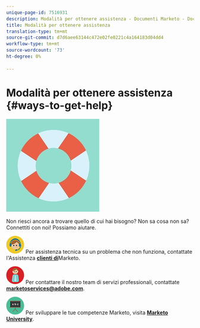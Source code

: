 ```yaml
---
unique-page-id: 7516931
description: Modalità per ottenere assistenza - Documenti Marketo - Documentazione del prodotto
title: Modalità per ottenere assistenza
translation-type: tm+mt
source-git-commit: d7d6aee63144c472e02fe0221c4a164183d04dd4
workflow-type: tm+mt
source-wordcount: '73'
ht-degree: 0%

---
```



# Modalità per ottenere assistenza {#ways-to-get-help}

![](assets/life-preserver.jpg)

Non riesci ancora a trovare quello di cui hai bisogno? Non sa cosa non sa? Connettiti con noi! Possiamo aiutare.

![—](assets/seo-29.png) Per assistenza tecnica su un problema che non funziona, contattate l&#39;Assistenza [**clienti di**](https://nation.marketo.com/t5/Support/ct-p/Support)Marketo.

![—](assets/seo-30.png) Per contattare il nostro team di servizi professionali, contattate  **marketoservices@adobe.com**.

![—](assets/education-science-08.png) Per sviluppare le tue competenze Marketo, visita  [**Marketo University**](https://learn.marketo.com).
